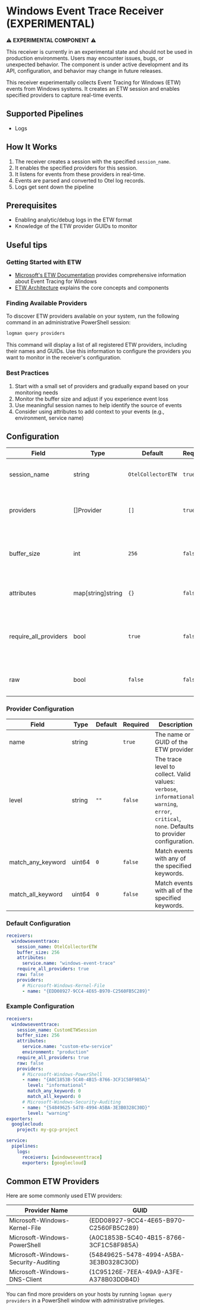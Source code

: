 # Windows Event Trace Receiver (EXPERIMENTAL)

⚠️ **EXPERIMENTAL COMPONENT** ⚠️

This receiver is currently in an experimental state and should not be used in production environments. Users may encounter issues, bugs, or unexpected behavior. The component is under active development and its API, configuration, and behavior may change in future releases.

This receiver experimentally collects Event Tracing for Windows (ETW) events from Windows systems. It creates an ETW session and enables specified providers to capture real-time events.



## Supported Pipelines
- Logs

## How It Works
1. The receiver creates a session with the specified `session_name`.
2. It enables the specified providers for this session.
3. It listens for events from these providers in real-time.
4. Events are parsed and converted to Otel log records.
5. Logs get sent down the pipeline

## Prerequisites

- Enabling analytic/debug logs in the ETW format
- Knowledge of the ETW provider GUIDs to monitor


## Useful tips

### Getting Started with ETW
- [Microsoft's ETW Documentation](https://learn.microsoft.com/en-us/windows/win32/etw/about-event-tracing) provides comprehensive information about Event Tracing for Windows
- [ETW Architecture](https://learn.microsoft.com/en-us/windows/win32/etw/event-tracing-portal) explains the core concepts and components

### Finding Available Providers
To discover ETW providers available on your system, run the following command in an administrative PowerShell session:

```powershell
logman query providers
```

This command will display a list of all registered ETW providers, including their names and GUIDs. Use this information to configure the providers you want to monitor in the receiver's configuration.

### Best Practices
1. Start with a small set of providers and gradually expand based on your monitoring needs
2. Monitor the buffer size and adjust if you experience event loss
3. Use meaningful session names to help identify the source of events
4. Consider using attributes to add context to your events (e.g., environment, service name)

## Configuration
| Field                 | Type              | Default           | Required | Description                                                       |
|-----------------------|-------------------|-------------------|----------|-------------------------------------------------------------------|
| session_name          | string            | `OtelCollectorETW`| `true`   | The name to use for the ETW session.                              |
| providers             | []Provider        | `[]`              | `true`   | A list of providers to subscribe to for ETW events.               |
| buffer_size           | int               | `256`             | `false`  | The size of the buffer in bytes to use for the ETW session.       |
| attributes            | map[string]string | `{}`              | `false`  | A list of attributes to add to all logs.                          |
| require_all_providers | bool              | `true`            | `false`  | If true, the receiver will fail if not all providers can be enabled. |
| raw                   | bool              | `false`           | `false`  | If true, enables raw event logging.                               |

### Provider Configuration
| Field             | Type   | Default | Required | Description                                                                                                                                |
|-------------------|--------|---------|----------|--------------------------------------------------------------------------------------------------------------------------------------------|
| name              | string |         | `true`   | The name or GUID of the ETW provider.                                                                                                      |
| level             | string | `""`    | `false`  | The trace level to collect. Valid values: `verbose`, `informational`, `warning`, `error`, `critical`, `none`. Defaults to provider configuration. |
| match_any_keyword | uint64 | `0`     | `false`  | Match events with any of the specified keywords.                                                                                           |
| match_all_keyword | uint64 | `0`     | `false`  | Match events with all of the specified keywords.                                                                                           |

### Default Configuration
```yaml
receivers:
  windowseventtrace:
    session_name: OtelCollectorETW
    buffer_size: 256
    attributes:
      service.name: "windows-event-trace"
    require_all_providers: true
    raw: false
    providers:
      # Microsoft-Windows-Kernel-File
      - name: "{EDD08927-9CC4-4E65-B970-C2560FB5C289}"
```

### Example Configuration
```yaml
receivers:
  windowseventtrace:
    session_name: CustomETWSession
    buffer_size: 256
    attributes:
      service.name: "custom-etw-service"
      environment: "production"
    require_all_providers: true
    raw: false
    providers:
      # Microsoft-Windows-PowerShell
      - name: "{A0C1853B-5C40-4B15-8766-3CF1C58F985A}"
        level: "informational"
        match_any_keyword: 0
        match_all_keyword: 0
      # Microsoft-Windows-Security-Auditing
      - name: "{54849625-5478-4994-A5BA-3E3B0328C30D}"
        level: "warning"
exporters:
  googlecloud:
    project: my-gcp-project

service:
  pipelines:
    logs:
      receivers: [windowseventtrace]
      exporters: [googlecloud]
```

## Common ETW Providers
Here are some commonly used ETW providers:

| Provider Name | GUID |
|---------------|------|
| Microsoft-Windows-Kernel-File | {EDD08927-9CC4-4E65-B970-C2560FB5C289} |
| Microsoft-Windows-PowerShell | {A0C1853B-5C40-4B15-8766-3CF1C58F985A} |
| Microsoft-Windows-Security-Auditing | {54849625-5478-4994-A5BA-3E3B0328C30D} |
| Microsoft-Windows-DNS-Client | {1C95126E-7EEA-49A9-A3FE-A378B03DDB4D} |

You can find more providers on your hosts by running `logman query providers` in a PowerShell window with administrative privileges.
